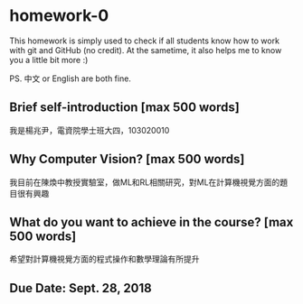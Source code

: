 # homework-0
This homework is simply used to check if all students know how to work with git and GitHub (no credit).
At the sametime, it also helps me to know you a little bit more :)

PS. 中文 or English are both fine.

## Brief self-introduction [max 500 words]
我是楊兆尹，電資院學士班大四，103020010
## Why Computer Vision? [max 500 words]
我目前在陳煥中教授實驗室，做ML和RL相關研究，對ML在計算機視覺方面的題目很有興趣
## What do you want to achieve in the course? [max 500 words]
希望對計算機視覺方面的程式操作和數學理論有所提升
## Due Date: Sept. 28, 2018
